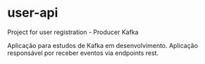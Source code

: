 # user-api
Project for user registration - Producer Kafka

Aplicação para estudos de Kafka em desenvolvimento. Aplicação responsável por receber eventos via endpoints rest.
